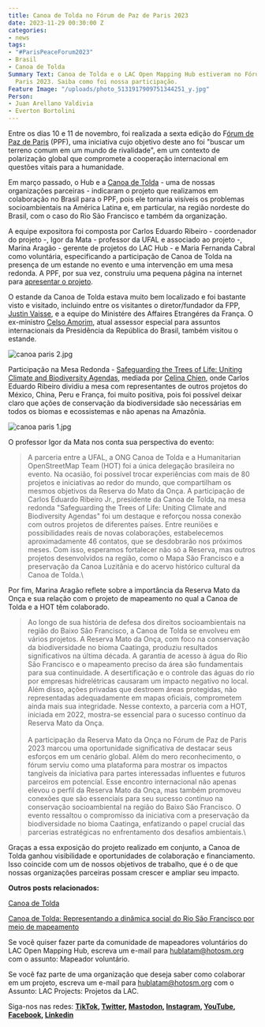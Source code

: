 ```yaml
---
title: Canoa de Tolda no Fórum de Paz de Paris 2023
date: 2023-11-29 00:30:00 Z
categories:
- news
tags:
- "#ParisPeaceForum2023"
- Brasil
- Canoa de Tolda
Summary Text: Canoa de Tolda e o LAC Open Mapping Hub estiveram no Fórum de Paz de
  Paris 2023. Saiba como foi nossa participação.
Feature Image: "/uploads/photo_5131917909751344251_y.jpg"
Person:
- Juan Arellano Valdivia
- Everton Bortolini
---
```


Entre os dias 10 e 11 de novembro, foi realizada a sexta edição do F[órum de Paz de Paris](https://parispeaceforum.org/) (PPF), uma iniciativa cujo objetivo deste ano foi "buscar um terreno comum em um mundo de rivalidade", em um contexto de polarização global que compromete a cooperação internacional em questões vitais para a humanidade.

Em março passado, o Hub e a [Canoa de Tolda](https://canoadetolda.org.br/) - uma de nossas organizações parceiras - indicaram o projeto que realizamos em colaboração no Brasil para o PPF, pois ele tornaria visíveis os problemas socioambientais na América Latina e, em particular, na região nordeste do Brasil, com o caso do Rio São Francisco e também da organização.

A equipe expositora foi composta por Carlos Eduardo Ribeiro - coordenador do projeto -, Igor da Mata - professor da UFAL e associado ao projeto -, Marina Aragão - gerente de projetos do LAC Hub - e Maria Fernanda Cabral como voluntária, especificando a participação de Canoa de Tolda na presença de um estande no evento e uma intervenção em uma mesa redonda. A PPF, por sua vez, construiu uma pequena página na internet para [apresentar o projeto](https://parispeaceforum.org/projects/reserva-mato-da-onca-forets-pour-lavenir/).

O estande da Canoa de Tolda estava muito bem localizado e foi bastante visto e visitado, incluindo entre os visitantes o diretor/fundador da FPP, [Justin Vaisse](https://en.wikipedia.org/wiki/Justin_Va%C3%AFsse), e a equipe do Ministére des Affaires Etrangéres da França. O ex-ministro [Celso Amorim](https://pt.wikipedia.org/wiki/Celso_Amorim), atual assessor especial para assuntos internacionais da Presidência da República do Brasil, também visitou o estande.

![canoa paris 2.jpg](/uploads/canoa%20paris%202.jpg)

Participação na Mesa Redonda - [Safeguarding the Trees of Life: Uniting Climate and Biodiversity Agendas](https://www.youtube.com/watch?v=kv0JDu8HNzA), mediada por [Celina Chien](https://www.celinachien.com/), onde Carlos Eduardo Ribeiro dividiu a mesa com representantes de outros projetos do México, China, Peru e França, foi muito positiva, pois foi possível deixar claro que ações de conservação da biodiversidade são necessárias em todos os biomas e ecossistemas e não apenas na Amazônia.

![canoa paris 1.jpg](/uploads/canoa%20paris%201.jpg)

O professor Igor da Mata nos conta sua perspectiva do evento:

> A parceria entre a UFAL, a ONG Canoa de Tolda e a Humanitarian OpenStreetMap Team (HOT) foi a única delegação brasileira no evento. Na ocasião, foi possível trocar experiências com mais de 80 projetos e iniciativas ao redor do mundo, que compartilham os mesmos objetivos da Reserva do Mato da Onça. A participação de Carlos Eduardo Ribeiro Jr., presidente da Canoa de Tolda, na mesa redonda "Safeguarding the Trees of Life: Uniting Climate and Biodiversity Agendas" foi um destaque e reforçou nossa conexão com outros projetos de diferentes países. Entre reuniões e possibilidades reais de novas colaborações, estabelecemos aproximadamente 46 contatos, que se desdobrarão nos próximos meses. Com isso, esperamos fortalecer não só a Reserva, mas outros projetos desenvolvidos na região, como o Mapa São Francisco e a preservação da Canoa Luzitânia e do acervo histórico cultural da Canoa de Tolda.\\

Por fim, Marina Aragão reflete sobre a importância da Reserva Mato da Onça e sua relação com o projeto de mapeamento no qual a Canoa de Tolda e a HOT têm colaborado.

> Ao longo de sua história de defesa dos direitos socioambientais na região do Baixo São Francisco, a Canoa de Tolda se envolveu em vários projetos. A Reserva Mato da Onça, com foco na conservação da biodiversidade no bioma Caatinga, produziu resultados significativos na última década. A garantia de acesso à água do Rio São Francisco e o mapeamento preciso da área são fundamentais para sua continuidade. A desertificação e o controle das águas do rio por empresas hidrelétricas causaram um impacto negativo no local. Além disso, ações privadas que destroem áreas protegidas, não representadas adequadamente em mapas oficiais, comprometem ainda mais sua integridade. Nesse contexto, a parceria com a HOT, iniciada em 2022, mostra-se essencial para o sucesso contínuo da Reserva Mato da Onça.\
> \
> A participação da Reserva Mato da Onça no Fórum de Paz de Paris 2023 marcou uma oportunidade significativa de destacar seus esforços em um cenário global. Além do mero reconhecimento, o fórum serviu como uma plataforma para mostrar os impactos tangíveis da iniciativa para partes interessadas influentes e futuros parceiros em potencial. Esse encontro internacional não apenas elevou o perfil da Reserva Mato da Onça, mas também promoveu conexões que são essenciais para seu sucesso contínuo na conservação socioambiental na região do Baixo São Francisco. O evento ressaltou o compromisso da iniciativa com a preservação da biodiversidade no bioma Caatinga, enfatizando o papel crucial das parcerias estratégicas no enfrentamento dos desafios ambientais.\\

Graças a essa exposição do projeto realizado em conjunto, a Canoa de Tolda ganhou visibilidade e oportunidades de colaboração e financiamento. Isso coincide com um de nossos objetivos de trabalho, que é o de que nossas organizações parceiras possam crescer e ampliar seu impacto.

**Outros posts relacionados:**

[Canoa de Tolda](https://www.hotosm.org/projects/canoa-de-tolda-0a2b5e/)

[Canoa de Tolda: Representando a dinâmica social do Rio São Francisco por meio de mapeamento](https://www.hotosm.org/updates/canoa-de-tolda-mapeamento-para-visualizar-a-dinamica-social-do-rio-sao-francisco/)

Se você quiser fazer parte da comunidade de mapeadores voluntários do LAC Open Mapping Hub, escreva um e-mail para [hublatam@hotosm.org](mailto:hublatam@hotosm.org) com o assunto: Mapeador voluntário.

Se você faz parte de uma organização que deseja saber como colaborar em um projeto, escreva um e-mail para [hublatam@hotosm.org](mailto:hublatam@hotosm.org) com o Assunto: LAC Projects: Projetos da LAC.

Siga-nos nas redes: **[TikTok](https://www.tiktok.com/@mapeoabierto_la?lang=es), [Twitter](https://twitter.com/mapeoabierto_la), [Mastodon](https://mapstodon.space/@mapeoabierto_la), [Instagram](https://www.instagram.com/mapeoabierto_la/), [YouTube](https://www.youtube.com/channel/UCTH6Z_QODJ4NmmBmubS68VA), [Facebook](https://www.facebook.com/Mapeo-abierto-Am%C3%A9rica-Latina-102804808622456/), [Linkedin](https://www.linkedin.com/showcase/91453300/admin/feed/posts/)**
